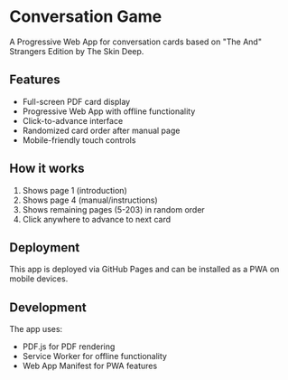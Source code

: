 # Conversation Game

A Progressive Web App for conversation cards based on "The And" Strangers Edition by The Skin Deep.

## Features

- Full-screen PDF card display
- Progressive Web App with offline functionality  
- Click-to-advance interface
- Randomized card order after manual page
- Mobile-friendly touch controls

## How it works

1. Shows page 1 (introduction)
2. Shows page 4 (manual/instructions) 
3. Shows remaining pages (5-203) in random order
4. Click anywhere to advance to next card

## Deployment

This app is deployed via GitHub Pages and can be installed as a PWA on mobile devices.

## Development

The app uses:
- PDF.js for PDF rendering
- Service Worker for offline functionality
- Web App Manifest for PWA features
